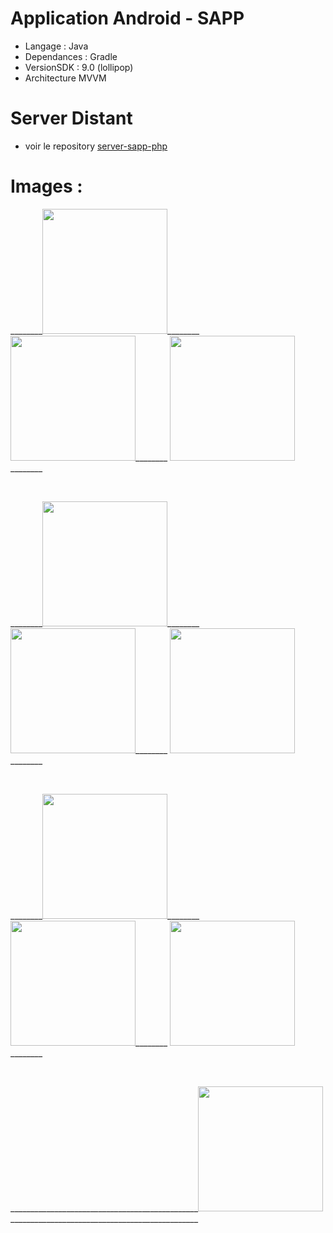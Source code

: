 # Application Android - SAPP

* Langage : Java
* Dependances : Gradle
* VersionSDK : 9.0 (lollipop)
* Architecture MVVM

# Server Distant
* voir le repository <a href="https://github.com/josue-lubaki/sapp-server-php">server-sapp-php</a>

# Images :
<p>
  ________<img src="https://github.com/josue-lubaki/SAPP/blob/master/vue/splash.png" width="200" style="max-width:100%;">________
  <img src="https://github.com/josue-lubaki/SAPP/blob/master/vue/login.png" width="200" style="max-width:100%;">________
  <img src="https://github.com/josue-lubaki/SAPP/blob/master/vue/register.png" width="200" style="max-width:100%;">________
</p>

<br>

<p>
  ________<img src="https://github.com/josue-lubaki/SAPP/blob/master/vue/home.png" width="200" style="max-width:100%;">________
  <img src="https://github.com/josue-lubaki/SAPP/blob/master/vue/Favoris.png" width="200" style="max-width:100%;">________
  <img src="https://github.com/josue-lubaki/SAPP/blob/master/vue/addpost.png" width="200" style="max-width:100%;">________
</p>

<br>

<p>
  ________<img src="https://github.com/josue-lubaki/SAPP/blob/master/vue/detail.png" width="200" style="max-width:100%;">________
  <img src="https://github.com/josue-lubaki/SAPP/blob/master/vue/mesannonce.png" width="200" style="max-width:100%;">________
  <img src="https://github.com/josue-lubaki/SAPP/blob/master/vue/profile.png" width="200" style="max-width:100%;">________
</p>

<br>

<p>
   _______________________________________________<img src="https://github.com/josue-lubaki/SAPP/blob/master/vue/maps.png" width="200" style="max-width:100%;">_______________________________________________
</p>
 
